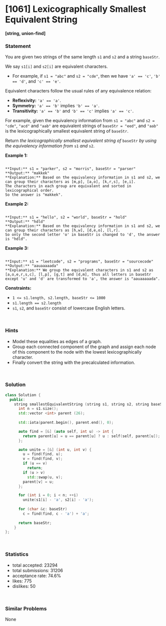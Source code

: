 # [1061] Lexicographically Smallest Equivalent String

**[string, union-find]**

### Statement

You are given two strings of the same length `s1` and `s2` and a string `baseStr`.

We say `s1[i]` and `s2[i]` are equivalent characters.

* For example, if `s1 = "abc"` and `s2 = "cde"`, then we have `'a' == 'c'`, `'b' == 'd'`, and `'c' == 'e'`.



Equivalent characters follow the usual rules of any equivalence relation:

* **Reflexivity:** `'a' == 'a'`.
* **Symmetry:** `'a' == 'b'` implies `'b' == 'a'`.
* **Transitivity:** `'a' == 'b'` and `'b' == 'c'` implies `'a' == 'c'`.



For example, given the equivalency information from `s1 = "abc"` and `s2 = "cde"`, `"acd"` and `"aab"` are equivalent strings of `baseStr = "eed"`, and `"aab"` is the lexicographically smallest equivalent string of `baseStr`.

Return *the lexicographically smallest equivalent string of* `baseStr` *by using the equivalency information from* `s1` *and* `s2`.


**Example 1:**

```

**Input:** s1 = "parker", s2 = "morris", baseStr = "parser"
**Output:** "makkek"
**Explanation:** Based on the equivalency information in s1 and s2, we can group their characters as [m,p], [a,o], [k,r,s], [e,i].
The characters in each group are equivalent and sorted in lexicographical order.
So the answer is "makkek".

```

**Example 2:**

```

**Input:** s1 = "hello", s2 = "world", baseStr = "hold"
**Output:** "hdld"
**Explanation:** Based on the equivalency information in s1 and s2, we can group their characters as [h,w], [d,e,o], [l,r].
So only the second letter 'o' in baseStr is changed to 'd', the answer is "hdld".

```

**Example 3:**

```

**Input:** s1 = "leetcode", s2 = "programs", baseStr = "sourcecode"
**Output:** "aauaaaaada"
**Explanation:** We group the equivalent characters in s1 and s2 as [a,o,e,r,s,c], [l,p], [g,t] and [d,m], thus all letters in baseStr except 'u' and 'd' are transformed to 'a', the answer is "aauaaaaada".

```

**Constraints:**
* `1 <= s1.length, s2.length, baseStr <= 1000`
* `s1.length == s2.length`
* `s1`, `s2`, and `baseStr` consist of lowercase English letters.


<br>

### Hints

- Model these equalities as edges of a graph.
- Group each connected component of the graph and assign each node of this component to the node with the lowest lexicographically character.
- Finally convert the string with the precalculated information.

<br>

### Solution

```cpp
class Solution {
  public:
    string smallestEquivalentString (string s1, string s2, string baseStr) {
      int n = s1.size();
      std::vector <int> parent (26);
      
      std::iota(parent.begin(), parent.end(), 0);

      auto find = [&] (auto self, int u) -> int {
        return parent[u] = u == parent[u] ? u : self(self, parent[u]);
      };

      auto unite = [&] (int u, int v) {
        u = find(find, u);
        v = find(find, v);
        if (u == v)
          return;
        if (u > v)
          std::swap(u, v);
        parent[v] = u;
      };

      for (int i = 0; i < n; ++i)
        unite(s1[i] - 'a', s2[i] - 'a');
      
      for (char &c: baseStr)
        c = find(find, c - 'a') + 'a';
      
      return baseStr;
    }
};
```

<br>

### Statistics

- total accepted: 23294
- total submissions: 31206
- acceptance rate: 74.6%
- likes: 775
- dislikes: 50

<br>

### Similar Problems

None
